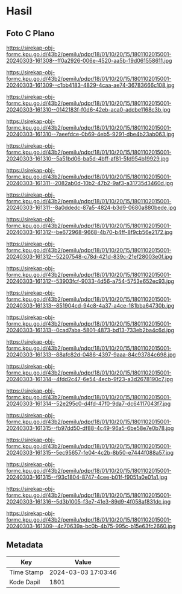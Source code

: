# Hasil

## Foto C Plano

https://sirekap-obj-formc.kpu.go.id/43b2/pemilu/pdpr/18/01/10/20/15/1801102015001-20240303-161308--ff0a2926-006e-4520-aa5b-19d061558611.jpg

https://sirekap-obj-formc.kpu.go.id/43b2/pemilu/pdpr/18/01/10/20/15/1801102015001-20240303-161309--c1bb4183-4829-4caa-ae74-36783666c108.jpg

https://sirekap-obj-formc.kpu.go.id/43b2/pemilu/pdpr/18/01/10/20/15/1801102015001-20240303-161310--0142183f-f0d6-42eb-aca0-adcbe1168c3b.jpg

https://sirekap-obj-formc.kpu.go.id/43b2/pemilu/pdpr/18/01/10/20/15/1801102015001-20240303-161310--7aeefdce-0b69-4eb5-9291-dbe4b23ab063.jpg

https://sirekap-obj-formc.kpu.go.id/43b2/pemilu/pdpr/18/01/10/20/15/1801102015001-20240303-161310--5a51bd06-ba5d-4bff-af81-5fd954b19929.jpg

https://sirekap-obj-formc.kpu.go.id/43b2/pemilu/pdpr/18/01/10/20/15/1801102015001-20240303-161311--2082ab0d-10b2-47b2-9af3-a31735d3460d.jpg

https://sirekap-obj-formc.kpu.go.id/43b2/pemilu/pdpr/18/01/10/20/15/1801102015001-20240303-161311--8a0ddedc-87a5-4824-b3d9-0680a880bede.jpg

https://sirekap-obj-formc.kpu.go.id/43b2/pemilu/pdpr/18/01/10/20/15/1801102015001-20240303-161312--be672968-9668-4b70-b4ff-8f9cb56e2172.jpg

https://sirekap-obj-formc.kpu.go.id/43b2/pemilu/pdpr/18/01/10/20/15/1801102015001-20240303-161312--52207548-c78d-421d-839c-21ef28003e0f.jpg

https://sirekap-obj-formc.kpu.go.id/43b2/pemilu/pdpr/18/01/10/20/15/1801102015001-20240303-161312--53903fcf-9033-4d56-a754-5753e652ec93.jpg

https://sirekap-obj-formc.kpu.go.id/43b2/pemilu/pdpr/18/01/10/20/15/1801102015001-20240303-161313--851904cd-94c8-4a37-a4ce-181bba64730b.jpg

https://sirekap-obj-formc.kpu.go.id/43b2/pemilu/pdpr/18/01/10/20/15/1801102015001-20240303-161313--0cad7aba-5801-4873-bd13-733eb2ba4c6d.jpg

https://sirekap-obj-formc.kpu.go.id/43b2/pemilu/pdpr/18/01/10/20/15/1801102015001-20240303-161313--88afc82d-0486-4397-9aaa-84c93784c698.jpg

https://sirekap-obj-formc.kpu.go.id/43b2/pemilu/pdpr/18/01/10/20/15/1801102015001-20240303-161314--4fdd2c47-6e54-4ecb-9f23-a3d2678190c7.jpg

https://sirekap-obj-formc.kpu.go.id/43b2/pemilu/pdpr/18/01/10/20/15/1801102015001-20240303-161314--52e295c0-d4fd-47f0-9da7-dc64117043f7.jpg

https://sirekap-obj-formc.kpu.go.id/43b2/pemilu/pdpr/18/01/10/20/15/1801102015001-20240303-161315--fb97dd50-df88-4c49-96a5-6be58e7e0b78.jpg

https://sirekap-obj-formc.kpu.go.id/43b2/pemilu/pdpr/18/01/10/20/15/1801102015001-20240303-161315--5ec95657-fe04-4c2b-8b50-e7444f088a57.jpg

https://sirekap-obj-formc.kpu.go.id/43b2/pemilu/pdpr/18/01/10/20/15/1801102015001-20240303-161315--f93c1804-8747-4cee-b01f-f9051a0e01a1.jpg

https://sirekap-obj-formc.kpu.go.id/43b2/pemilu/pdpr/18/01/10/20/15/1801102015001-20240303-161316--5d3b1005-f3e7-41e3-89d9-4f058af831dc.jpg

https://sirekap-obj-formc.kpu.go.id/43b2/pemilu/pdpr/18/01/10/20/15/1801102015001-20240303-161309--4c70639a-bc0b-4b75-995c-b15e63fc2660.jpg


## Metadata

| Key        | Value               |
| ---------- | ------------------- |
| Time Stamp | 2024-03-03 17:03:46 |
| Kode Dapil | 1801                |



